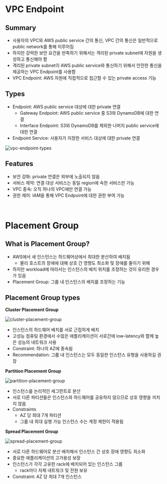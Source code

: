 # VPC Endpoint

## Summary

- 사용자의 VPC와 AWS public service 간의 통신, VPC 간의 통신은 일반적으로 public network를 통해 이루어짐
- 하지만 강력한 보안 요건을 만족하기 위해서는 격리된 private subnet에 자원을 생성하고 통신해야 함
- 격리된 private subnet이 AWS public service와 통신하기 위해서 안전한 통신을 제공하는 VPC Endpoint를 사용함
- VPC Endpoint: AWS 자원에 직접적으로 접근할 수 있는 private access 기능

## Types

- Endpoint: AWS public service 대상에 대한 private 연결
  - Gateway Endpoint: AWS public service 중 S3와 DynamoDB에 대한 연결
  - Interface Endpoint: S3와 DynamoDB를 제외한 나머지 public service에 대한 연결
- Endpoint Service: 사용자가 지정한 서비스 대상에 대한 private 연결

![vpc-endpoint-types](https://user-images.githubusercontent.com/75058239/236592222-0aac8f58-72b4-40b6-b731-98e5a0779b71.png)

## Features

- 보안 강화: private 연결은 외부에 노출되지 않음
- 서비스 제약: 연결 대상 서비스는 동일 region에 속한 서비스만 가능
- VPC 종속: 오직 하나의 VPC에만 연결 가능
- 권한 제어: IAM을 통해 VPC Endpoint에 대한 권한 부여 가능

<br>

# Placement Group

## What is Placement Group?

- AWS에서 새 인스턴스는 하드웨어상에서 최대한 분산하여 배치됨
  - 물리 호스트의 장애에 대해 상호 간 영향도 최소화 및 장애를 줄이기 위해
- 하지만 workload에 따라서는 인스턴스의 배치 위치를 조정하는 것이 유리한 경우가 있음
- Placement Group: 그룹 내 인스턴스의 배치를 조정하는 기능

## Placement Group types

**Cluster Placement Group**

![cluster-placement-group](https://user-images.githubusercontent.com/75058239/236655400-b36e6010-589e-49af-93e3-00b9d78740bc.png)

- 인스턴스의 하드웨어 배치를 서로 근접하게 배치
- 고성능 컴퓨팅 환경에서 수많은 애플리케이션이 서로간에 low-latency와 함께 높은 성능의 네트워크 사용
- Constraint: 하나의 AZ에 종속됨
- Recommendation: 그룹 내 인스턴스는 모두 동일한 인스턴스 유형을 사용하길 권장

**Partition Placement Group**

![partition-placement-group](https://user-images.githubusercontent.com/75058239/236655404-916456c1-b75c-447a-9f16-6d51c8e9b464.png)

- 인스턴스를 논리적인 세그먼트로 분산
- 서로 다른 파티션들은 인스턴스와 하드웨어를 공유하지 않으므로 상호 영향을 끼치지 않음
- Constraints
  - AZ 당 최대 7개 파티션
  - 그룹 내 최대 실행 가능 인스턴스 수는 계정 제한이 적용됨

**Spread Placement Group**

![spread-placement-group](https://user-images.githubusercontent.com/75058239/236655407-58ba7838-b98a-4361-bbb6-ff3540950e47.png)

- 서로 다른 하드웨어로 분산 배치해서 인스턴스 간 상호 장애 영향도 최소화
- 중요한 애플리케이션의 고가용성 보장
- 인스턴스가 각각 고유한 rack에 배치되어 있는 인스턴스 그룹
  - rack마다 자체 네트워크 및 전원 보유
- Constraint: AZ 당 최대 7개 인스턴스

